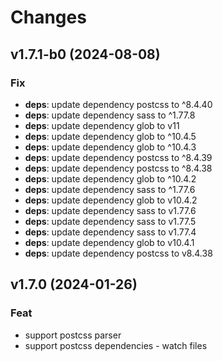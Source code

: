 # Changes

## v1.7.1-b0 (2024-08-08)

### Fix

-   **deps**: update dependency postcss to ^8.4.40
-   **deps**: update dependency sass to ^1.77.8
-   **deps**: update dependency glob to v11
-   **deps**: update dependency glob to ^10.4.5
-   **deps**: update dependency glob to ^10.4.3
-   **deps**: update dependency postcss to ^8.4.39
-   **deps**: update dependency postcss to ^8.4.38
-   **deps**: update dependency glob to ^10.4.2
-   **deps**: update dependency sass to ^1.77.6
-   **deps**: update dependency glob to v10.4.2
-   **deps**: update dependency sass to v1.77.6
-   **deps**: update dependency sass to v1.77.5
-   **deps**: update dependency sass to v1.77.4
-   **deps**: update dependency glob to v10.4.1
-   **deps**: update dependency postcss to v8.4.38

## v1.7.0 (2024-01-26)

### Feat

-   support postcss parser
-   support postcss dependencies - watch files
